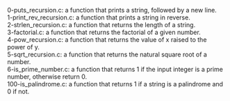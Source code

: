 0-puts_recursion.c: a function that prints a string, followed by a new line.
<br>1-print_rev_recursion.c: a function that prints a string in reverse.
<br>2-strlen_recursion.c: a function that returns the length of a string.
<br>3-factorial.c: a function that returns the factorial of a given number.
<br>4-pow_recursion.c: a function that returns the value of x raised to the power of y.
<br>5-sqrt_recursion.c: a function that returns the natural square root of a number.
<br>6-is_prime_number.c: a function that returns 1 if the input integer is a prime number, otherwise return 0.
<br>100-is_palindrome.c: a function that returns 1 if a string is a palindrome and 0 if not.
